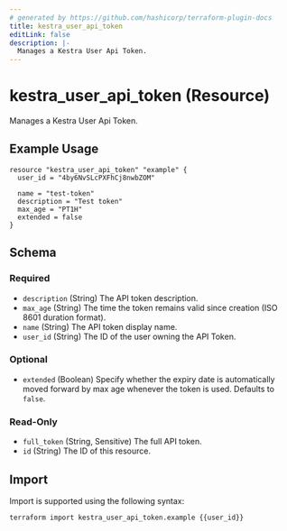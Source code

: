 ```yaml
---
# generated by https://github.com/hashicorp/terraform-plugin-docs
title: kestra_user_api_token
editLink: false
description: |-
  Manages a Kestra User Api Token.
---
```


# kestra_user_api_token (Resource)

Manages a Kestra User Api Token.

## Example Usage

```hcl
resource "kestra_user_api_token" "example" {
  user_id = "4by6NvSLcPXFhCj8nwbZOM"

  name = "test-token"
  description = "Test token"
  max_age = "PT1H"
  extended = false
}
```

<!-- schema generated by tfplugindocs -->
## Schema

### Required

- `description` (String) The API token description.
- `max_age` (String) The time the token remains valid since creation (ISO 8601 duration format).
- `name` (String) The API token display name.
- `user_id` (String) The ID of the user owning the API Token.

### Optional

- `extended` (Boolean) Specify whether the expiry date is automatically moved forward by max age whenever the token is used. Defaults to `false`.

### Read-Only

- `full_token` (String, Sensitive) The full API token.
- `id` (String) The ID of this resource.

## Import

Import is supported using the following syntax:

```shell
terraform import kestra_user_api_token.example {{user_id}}
```
